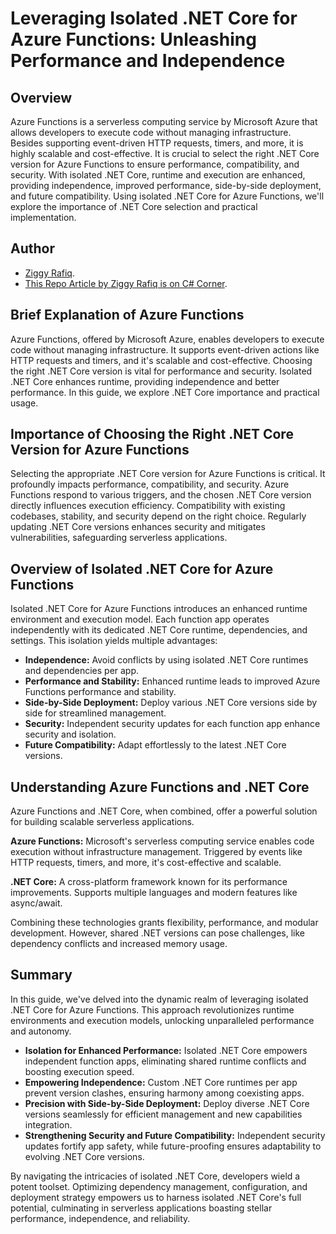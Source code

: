 # Leveraging Isolated .NET Core for Azure Functions: Unleashing Performance and Independence

## Overview
Azure Functions is a serverless computing service by Microsoft Azure that allows developers to execute code without managing infrastructure. Besides supporting event-driven HTTP requests, timers, and more, it is highly scalable and cost-effective. It is crucial to select the right .NET Core version for Azure Functions to ensure performance, compatibility, and security. With isolated .NET Core, runtime and execution are enhanced, providing independence, improved performance, side-by-side deployment, and future compatibility. Using isolated .NET Core for Azure Functions, we'll explore the importance of .NET Core selection and practical implementation.

## Author
*  [Ziggy Rafiq](https://ziggyrafiq.com).
*  [This Repo Article by Ziggy Rafiq is on C# Corner](https://www.c-sharpcorner.com/article/leveraging-isolated-net-core-for-azure-functions-unleashing-performance-and-in/).

## Brief Explanation of Azure Functions
Azure Functions, offered by Microsoft Azure, enables developers to execute code without managing infrastructure. It supports event-driven actions like HTTP requests and timers, and it's scalable and cost-effective. Choosing the right .NET Core version is vital for performance and security. Isolated .NET Core enhances runtime, providing independence and better performance. In this guide, we explore .NET Core importance and practical usage.


## Importance of Choosing the Right .NET Core Version for Azure Functions
Selecting the appropriate .NET Core version for Azure Functions is critical. It profoundly impacts performance, compatibility, and security. Azure Functions respond to various triggers, and the chosen .NET Core version directly influences execution efficiency. Compatibility with existing codebases, stability, and security depend on the right choice. Regularly updating .NET Core versions enhances security and mitigates vulnerabilities, safeguarding serverless applications.

## Overview of Isolated .NET Core for Azure Functions
Isolated .NET Core for Azure Functions introduces an enhanced runtime environment and execution model. Each function app operates independently with its dedicated .NET Core runtime, dependencies, and settings. This isolation yields multiple advantages:

- **Independence:** Avoid conflicts by using isolated .NET Core runtimes and dependencies per app.
- **Performance and Stability:** Enhanced runtime leads to improved Azure Functions performance and stability.
- **Side-by-Side Deployment:** Deploy various .NET Core versions side by side for streamlined management.
- **Security:** Independent security updates for each function app enhance security and isolation.
- **Future Compatibility:** Adapt effortlessly to the latest .NET Core versions.


## Understanding Azure Functions and .NET Core
Azure Functions and .NET Core, when combined, offer a powerful solution for building scalable serverless applications.

**Azure Functions:** Microsoft's serverless computing service enables code execution without infrastructure management. Triggered by events like HTTP requests, timers, and more, it's cost-effective and scalable.

**.NET Core:** A cross-platform framework known for its performance improvements. Supports multiple languages and modern features like async/await.

Combining these technologies grants flexibility, performance, and modular development. However, shared .NET versions can pose challenges, like dependency conflicts and increased memory usage.


## Summary
In this guide, we've delved into the dynamic realm of leveraging isolated .NET Core for Azure Functions. This approach revolutionizes runtime environments and execution models, unlocking unparalleled performance and autonomy.

- **Isolation for Enhanced Performance:** Isolated .NET Core empowers independent function apps, eliminating shared runtime conflicts and boosting execution speed.
- **Empowering Independence:** Custom .NET Core runtimes per app prevent version clashes, ensuring harmony among coexisting apps.
- **Precision with Side-by-Side Deployment:** Deploy diverse .NET Core versions seamlessly for efficient management and new capabilities integration.
- **Strengthening Security and Future Compatibility:** Independent security updates fortify app safety, while future-proofing ensures adaptability to evolving .NET Core versions.

By navigating the intricacies of isolated .NET Core, developers wield a potent toolset. Optimizing dependency management, configuration, and deployment strategy empowers us to harness isolated .NET Core's full potential, culminating in serverless applications boasting stellar performance, independence, and reliability.

 

